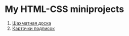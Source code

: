 # My HTML-CSS miniprojects

1. [Шахматная доска](https://fant0m23.github.io/HTML-CSS-projects/chess/chess.html)
2. [Карточки подписок](https://fant0m23.github.io/HTML-CSS-projects/subscribe-cards/index.html)
